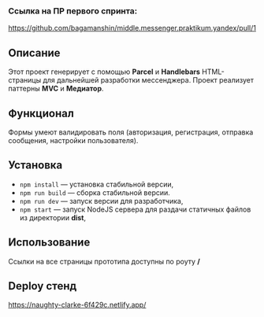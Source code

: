 ### Ссылка на ПР первого спринта:

https://github.com/bagamanshin/middle.messenger.praktikum.yandex/pull/1

## Описание

Этот проект генерирует с помощью **Parcel** и **Handlebars** HTML-страницы для дальнейшей разработки мессенджера.
Проект реализует паттерны **MVC** и **Медиатор**.

## Функционал

Формы умеют валидировать поля (авторизация, регистрация, отправка сообщения, настройки пользователя).

## Установка

- `npm install` — установка стабильной версии,
- `npm run build` — сборка стабильной версии.
- `npm run dev` — запуск версии для разработчика,
- `npm start` — запуск NodeJS сервера для раздачи статичных файлов из директории **dist**,

## Использование

Ссылки на все страницы прототипа доступны по роуту **/**

## Deploy стенд

https://naughty-clarke-6f429c.netlify.app/
